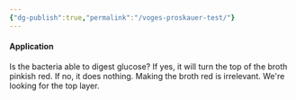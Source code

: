 ```yaml
---
{"dg-publish":true,"permalink":"/voges-proskauer-test/"}
---
```


#### Application
Is the bacteria able to digest glucose? If yes, it will turn the top of the broth pinkish red. If no, it does nothing. Making the broth red is irrelevant. We're looking for the top layer.